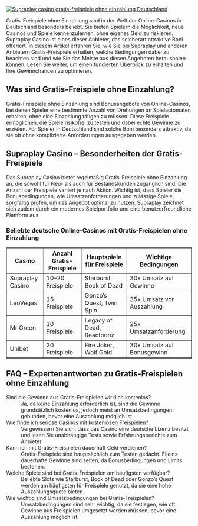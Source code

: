 [![Supraplay casino gratis-freispiele ohne einzahlung Deutschland](https://123-caf.pages.dev/gitsignup.png)](https://vrmoo.ru/Bt82HjjY)

<p>Gratis-Freispiele ohne Einzahlung sind in der Welt der Online-Casinos in Deutschland besonders beliebt. Sie bieten Spielern die Möglichkeit, neue Casinos und Spiele kennenzulernen, ohne eigenes Geld zu riskieren. Supraplay Casino ist eines dieser Anbieter, das solcherart attraktive Boni offeriert. In diesem Artikel erfahren Sie, wie Sie bei Supraplay und anderen Anbietern Gratis-Freispiele erhalten, welche Bedingungen dabei zu beachten sind und wie Sie das Meiste aus diesen Angeboten herausholen können. Lesen Sie weiter, um einen fundierten Überblick zu erhalten und Ihre Gewinnchancen zu optimieren.</p>  <h2>Was sind Gratis-Freispiele ohne Einzahlung?</h2> <p>Gratis-Freispiele ohne Einzahlung sind Bonusangebote von Online-Casinos, bei denen Spieler eine bestimmte Anzahl von Drehungen an Spielautomaten erhalten, ohne eine Einzahlung tätigen zu müssen. Diese Freispiele ermöglichen, die Spiele risikofrei zu testen und dabei echte Gewinne zu erzielen. Für Spieler in Deutschland sind solche Boni besonders attraktiv, da sie oft ohne komplizierte Anforderungen ausgegeben werden.</p>  <h2>Supraplay Casino – Besonderheiten der Gratis-Freispiele</h2> <p>Das Supraplay Casino bietet regelmäßig Gratis-Freispiele ohne Einzahlung an, die sowohl für Neu- als auch für Bestandskunden zugänglich sind. Die Anzahl der Freispiele variiert je nach Aktion. Wichtig ist, dass Spieler die Bonusbedingungen, wie Umsatzanforderungen und zulässige Spiele, sorgfältig prüfen, um das Angebot optimal zu nutzen. Supraplay zeichnet sich zudem durch ein modernes Spielportfolio und eine benutzerfreundliche Plattform aus.</p>  <h3>Beliebte deutsche Online-Casinos mit Gratis-Freispielen ohne Einzahlung</h3> <table border="1" cellpadding="8" cellspacing="0">   <thead>     <tr>       <th>Casino</th>       <th>Anzahl Gratis-Freispiele</th>       <th>Hauptspiele für Freispiele</th>       <th>Wichtige Bedingungen</th>     </tr>   </thead>   <tbody>     <tr>       <td>Supraplay Casino</td>       <td>10–20 Freispiele</td>       <td>Starburst, Book of Dead</td>       <td>30x Umsatz auf Gewinne</td>     </tr>     <tr>       <td>LeoVegas</td>       <td>15 Freispiele</td>       <td>Gonzo’s Quest, Twin Spin</td>       <td>35x Umsatz vor Auszahlung</td>     </tr>     <tr>       <td>Mr Green</td>       <td>10 Freispiele</td>       <td>Legacy of Dead, Reactoonz</td>       <td>25x Umsatzanforderung</td>     </tr>     <tr>       <td>Unibet</td>       <td>20 Freispiele</td>       <td>Fire Joker, Wolf Gold</td>       <td>30x Umsatz auf Bonusgewinn</td>     </tr>   </tbody> </table>  <h2>FAQ – Expertenantworten zu Gratis-Freispielen ohne Einzahlung</h2> <dl>   <dt>Sind die Gewinne aus Gratis-Freispielen wirklich kostenlos?</dt>   <dd>Ja, da keine Einzahlung erforderlich ist, sind die Gewinne grundsätzlich kostenlos, jedoch meist an Umsatzbedingungen gebunden, bevor eine Auszahlung möglich ist.</dd>    <dt>Wie finde ich seriöse Casinos mit kostenlosen Freispielen?</dt>   <dd>Vergewissern Sie sich, dass das Casino eine deutsche Lizenz besitzt und lesen Sie unabhängige Tests sowie Erfahrungsberichte zum Anbieter.</dd>    <dt>Kann ich mit Gratis-Freispielen dauerhaft Geld verdienen?</dt>   <dd>Gratis-Freispiele sind hauptsächlich zum Testen gedacht. Elleins dauerhafte Gewinne sind selten, da Bonusbedingungen und Limits bestehen.</dd>    <dt>Welche Spiele sind bei Gratis-Freispielen am häufigsten verfügbar?</dt>   <dd>Beliebte Slots wie Starburst, Book of Dead oder Gonzo’s Quest werden am häufigsten für Freispiele genutzt, da sie eine hohe Auszahlungsquote bieten.</dd>    <dt>Wie wichtig sind Umsatzbedingungen bei Gratis-Freispielen?</dt>   <dd>Umsatzbedingungen sind sehr wichtig, da sie festlegen, wie oft Gewinne aus Freispielen umgesetzt werden müssen, bevor eine Auszahlung möglich ist.</dd> </dl>